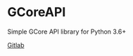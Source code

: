 # GCoreAPI

Simple GCore API library for Python 3.6+

[Gitlab](https://gitlab.sberdevices.ru/amkuznetsov)
